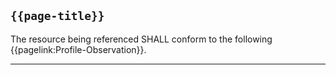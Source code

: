 ## <code>{{page-title}}</code>

The resource being referenced SHALL conform to the following {{pagelink:Profile-Observation}}.

---

